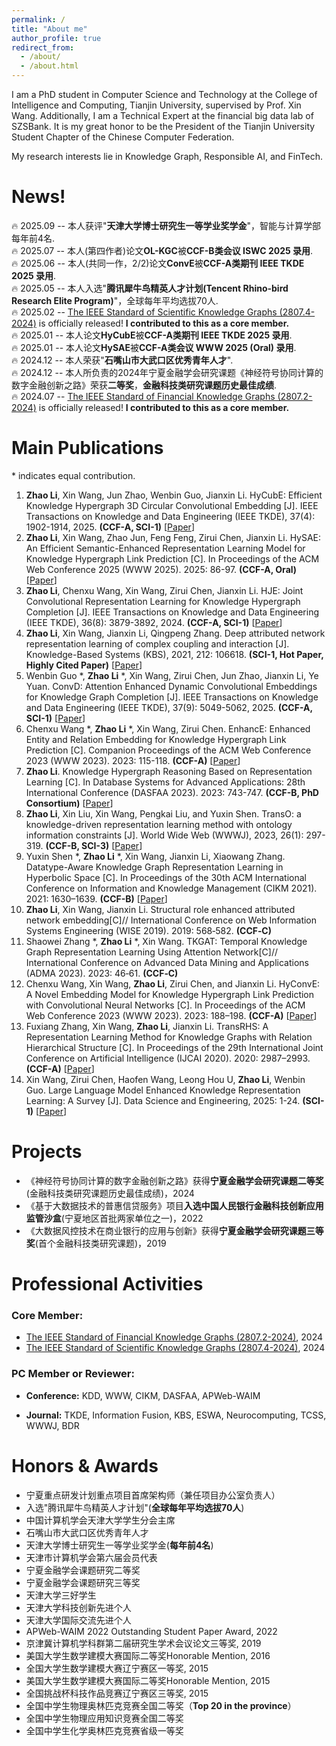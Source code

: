 ```yaml
---
permalink: /
title: "About me"
author_profile: true
redirect_from: 
  - /about/
  - /about.html
---
```




I am a PhD student in Computer Science and Technology at the College of Intelligence and Computing, Tianjin University, supervised by Prof. Xin Wang. Additionally, I am a Technical Expert at the financial big data lab of SZSBank. It is my great honor to be the President of the Tianjin University Student Chapter of the Chinese Computer Federation.

My research interests lie in Knowledge Graph, Responsible AI, and FinTech.





# News!
🔥 2025.09 -- 本人获评"**天津大学博士研究生一等学业奖学金**"，智能与计算学部每年前4名.  
🔥 2025.07 -- 本人(第四作者)论文**OL-KGC**被**CCF-B类会议 ISWC 2025 录用**.  
🔥 2025.06 -- 本人(共同一作，2/2)论文**ConvE**被**CCF-A类期刊 IEEE TKDE 2025 录用**.  
🔥 2025.05 -- 本人入选"**腾讯犀牛鸟精英人才计划(Tencent Rhino-bird Research Elite Program)**"，全球每年平均选拔70人.  
🔥 2025.02 -- [The IEEE Standard of Scientific Knowledge Graphs (2807.4-2024)](https://ieeexplore.ieee.org/document/10883010) is officially released! **I contributed to this as a core member.**  
🔥 2025.01 -- 本人论文**HyCubE**被**CCF-A类期刊 IEEE TKDE 2025 录用**.  
🔥 2025.01 -- 本人论文**HySAE**被**CCF-A类会议 WWW 2025 (Oral) 录用**.  
🔥 2024.12 -- 本人荣获"**石嘴山市大武口区优秀青年人才**".  
🔥 2024.12 -- 本人所负责的2024年宁夏金融学会研究课题《神经符号协同计算的数字金融创新之路》荣获**二等奖**，**金融科技类研究课题历史最佳成绩**.  
🔥 2024.07 -- [The IEEE Standard of Financial Knowledge Graphs (2807.2-2024)](https://ieeexplore.ieee.org/abstract/document/10577610) is officially released! **I contributed to this as a core member.**  






# Main Publications
\* indicates equal contribution.

1. **Zhao Li**, Xin Wang, Jun Zhao, Wenbin Guo, Jianxin Li. HyCubE: Efficient Knowledge Hypergraph 3D Circular Convolutional Embedding [J]. IEEE Transactions on Knowledge and Data Engineering (IEEE TKDE), 37(4): 1902-1914, 2025. **(CCF-A, SCI-1)** [[Paper](https://ieeexplore.ieee.org/abstract/document/10845179)]
2. **Zhao Li**, Xin Wang, Zhao Jun, Feng Feng, Zirui Chen, Jianxin Li. HySAE: An Efficient Semantic-Enhanced Representation Learning Model for Knowledge Hypergraph Link Prediction [C]. In Proceedings of the ACM Web Conference 2025 (WWW 2025). 2025: 86-97. **(CCF-A, Oral)** [[Paper](https://dl.acm.org/doi/abs/10.1145/3696410.3714549)]
3. **Zhao Li**, Chenxu Wang, Xin Wang, Zirui Chen, Jianxin Li. HJE: Joint Convolutional Representation Learning for Knowledge Hypergraph Completion [J]. IEEE Transactions on Knowledge and Data Engineering (IEEE TKDE), 36(8): 3879-3892, 2024. **(CCF-A, SCI-1)** [[Paper](https://ieeexplore.ieee.org/abstract/document/10436025)]
4. **Zhao Li**, Xin Wang, Jianxin Li, Qingpeng Zhang. Deep attributed network representation learning of complex coupling and interaction [J]. Knowledge-Based Systems (KBS), 2021, 212: 106618. **(SCI-1, Hot Paper, Highly Cited Paper)** [[Paper](https://doi.org/10.1016/j.knosys.2020.106618)]
5. Wenbin Guo \*, **Zhao Li** \*, Xin Wang, Zirui Chen, Jun Zhao, Jianxin Li, Ye Yuan. ConvD: Attention Enhanced Dynamic Convolutional Embeddings for Knowledge Graph Completion [J]. IEEE Transactions on Knowledge and Data Engineering (IEEE TKDE), 37(9): 5049-5062, 2025. **(CCF-A, SCI-1)** [[Paper](https://ieeexplore.ieee.org/abstract/document/11048442)]
6. Chenxu Wang \*, **Zhao Li** \*, Xin Wang, Zirui Chen. EnhancE: Enhanced Entity and Relation Embedding for Knowledge Hypergraph Link Prediction [C]. Companion Proceedings of the ACM Web Conference 2023 (WWW 2023). 2023: 115-118. **(CCF-A)** [[Paper](https://doi.org/10.1145/3543873.3587326)]
7. **Zhao Li**. Knowledge Hypergraph Reasoning Based on Representation Learning [C]. In Database Systems for Advanced Applications: 28th International Conference (DASFAA 2023). 2023: 743-747. **(CCF-B, PhD Consortium)** [[Paper](https://doi.org/10.1007/978-3-031-30678-5_66)]
8. **Zhao Li**, Xin Liu, Xin Wang, Pengkai Liu, and Yuxin Shen. TransO: a knowledge-driven representation learning method with ontology information constraints [J]. World Wide Web (WWWJ), 2023, 26(1): 297-319. **(CCF-B, SCI-3)** [[Paper](https://doi.org/10.1007/s11280-022-01016-3)]
9. Yuxin Shen \*, **Zhao Li** \*, Xin Wang, Jianxin Li, Xiaowang Zhang. Datatype-Aware Knowledge Graph Representation Learning in Hyperbolic Space [C]. In Proceedings of the 30th ACM International Conference on Information and Knowledge Management (CIKM 2021). 2021: 1630–1639. **(CCF-B)** [[Paper](https://doi.org/10.1145/3459637.3482421)]
10. **Zhao Li**, Xin Wang, Jianxin Li. Structural role enhanced attributed network embedding[C]// International Conference on Web Information Systems Engineering (WISE 2019). 2019: 568‑582. **(CCF‑C)**
11. Shaowei Zhang \*, **Zhao Li** \*, Xin Wang. TKGAT: Temporal Knowledge Graph Representation Learning Using Attention Network[C]// International Conference on Advanced Data Mining and Applications (ADMA 2023). 2023: 46‑61. **(CCF‑C)**
12. Chenxu Wang, Xin Wang, **Zhao Li**, Zirui Chen, and Jianxin Li. HyConvE: A Novel Embedding Model for Knowledge Hypergraph Link Prediction with Convolutional Neural Networks [C]. In Proceedings of the ACM Web Conference 2023 (WWW 2023). 2023: 188–198. **(CCF-A)** [[Paper](https://doi.org/10.1145/3543507.3583256)]
13. Fuxiang Zhang, Xin Wang, **Zhao Li**, Jianxin Li. TransRHS: A Representation Learning Method for Knowledge Graphs with Relation Hierarchical Structure [C]. In Proceedings of the 29th International Joint Conference on Artificial Intelligence (IJCAI 2020). 2020: 2987–2993. **(CCF-A)** [[Paper](https://dl.acm.org/doi/abs/10.5555/3491440.3491853)]
14. Xin Wang, Zirui Chen, Haofen Wang, Leong Hou U, **Zhao Li**, Wenbin Guo. Large Language Model Enhanced Knowledge Representation Learning: A Survey [J]. Data Science and Engineering, 2025: 1-24. **(SCI-1)** [[Paper](https://link.springer.com/article/10.1007/s41019-025-00285-y#citeas)]








# Projects
- 《神经符号协同计算的数字金融创新之路》获得**宁夏金融学会研究课题二等奖**(金融科技类研究课题历史最佳成绩)，2024
- 《基于大数据技术的普惠信贷服务》项目**入选中国人民银行金融科技创新应用监管沙盒**(宁夏地区首批两家单位之一)，2022
- 《大数据风控技术在商业银行的应用与创新》获得**宁夏金融学会研究课题三等奖**(首个金融科技类研究课题)，2019


# Professional Activities
### Core Member:
- [The IEEE Standard of Financial Knowledge Graphs (2807.2-2024)](https://ieeexplore.ieee.org/abstract/document/10577610), 2024
- [The IEEE Standard of Scientific Knowledge Graphs (2807.4-2024)](https://ieeexplore.ieee.org/document/10883010), 2024


### PC Member or Reviewer:
- **Conference:** KDD, WWW, CIKM, DASFAA, APWeb-WAIM

- **Journal:** TKDE, Information Fusion, KBS, ESWA, Neurocomputing, TCSS, WWWJ, BDR








# Honors & Awards
- 宁夏重点研发计划重点项目首席架构师（兼任项目办公室负责人）
- 入选"腾讯犀牛鸟精英人才计划"(**全球每年平均选拔70人**)
- 中国计算机学会天津大学学生分会主席
- 石嘴山市大武口区优秀青年人才
- 天津大学博士研究生一等学业奖学金(**每年前4名**)
- 天津市计算机学会第六届会员代表
- 宁夏金融学会课题研究二等奖
- 宁夏金融学会课题研究三等奖
- 天津大学三好学生
- 天津大学科技创新先进个人
- 天津大学国际交流先进个人
- APWeb-WAIM 2022 Outstanding Student Paper Award, 2022
- 京津冀计算机学科群第二届研究生学术会议论文三等奖, 2019
- 美国大学生数学建模大赛国际二等奖Honorable Mention, 2016
- 全国大学生数学建模大赛辽宁赛区一等奖, 2015
- 美国大学生数学建模大赛国际二等奖Honorable Mention, 2015
- 全国挑战杯科技作品竞赛辽宁赛区三等奖, 2015
- 全国中学生物理奥林匹克竞赛全国二等奖（**Top 20 in the province**）
- 全国中学生物理应用知识竞赛全国二等奖
- 全国中学生化学奥林匹克竞赛省级一等奖


